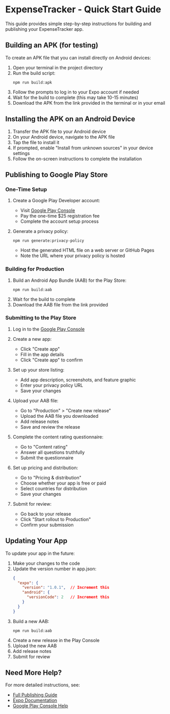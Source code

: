 # ExpenseTracker - Quick Start Guide

This guide provides simple step-by-step instructions for building and publishing your ExpenseTracker app.

## Building an APK (for testing)

To create an APK file that you can install directly on Android devices:

1. Open your terminal in the project directory
2. Run the build script:
   ```
   npm run build:apk
   ```
3. Follow the prompts to log in to your Expo account if needed
4. Wait for the build to complete (this may take 10-15 minutes)
5. Download the APK from the link provided in the terminal or in your email

## Installing the APK on an Android Device

1. Transfer the APK file to your Android device
2. On your Android device, navigate to the APK file
3. Tap the file to install it
4. If prompted, enable "Install from unknown sources" in your device settings
5. Follow the on-screen instructions to complete the installation

## Publishing to Google Play Store

### One-Time Setup

1. Create a Google Play Developer account:
   - Visit [Google Play Console](https://play.google.com/console/signup)
   - Pay the one-time $25 registration fee
   - Complete the account setup process

2. Generate a privacy policy:
   ```
   npm run generate:privacy-policy
   ```
   - Host the generated HTML file on a web server or GitHub Pages
   - Note the URL where your privacy policy is hosted

### Building for Production

1. Build an Android App Bundle (AAB) for the Play Store:
   ```
   npm run build:aab
   ```
2. Wait for the build to complete
3. Download the AAB file from the link provided

### Submitting to the Play Store

1. Log in to the [Google Play Console](https://play.google.com/console)
2. Create a new app:
   - Click "Create app"
   - Fill in the app details
   - Click "Create app" to confirm

3. Set up your store listing:
   - Add app description, screenshots, and feature graphic
   - Enter your privacy policy URL
   - Save your changes

4. Upload your AAB file:
   - Go to "Production" > "Create new release"
   - Upload the AAB file you downloaded
   - Add release notes
   - Save and review the release

5. Complete the content rating questionnaire:
   - Go to "Content rating"
   - Answer all questions truthfully
   - Submit the questionnaire

6. Set up pricing and distribution:
   - Go to "Pricing & distribution"
   - Choose whether your app is free or paid
   - Select countries for distribution
   - Save your changes

7. Submit for review:
   - Go back to your release
   - Click "Start rollout to Production"
   - Confirm your submission

## Updating Your App

To update your app in the future:

1. Make your changes to the code
2. Update the version number in app.json:
   ```json
   {
     "expo": {
       "version": "1.0.1",  // Increment this
       "android": {
         "versionCode": 2   // Increment this
       }
     }
   }
   ```
3. Build a new AAB:
   ```
   npm run build:aab
   ```
4. Create a new release in the Play Console
5. Upload the new AAB
6. Add release notes
7. Submit for review

## Need More Help?

For more detailed instructions, see:
- [Full Publishing Guide](./publishing-guide.md)
- [Expo Documentation](https://docs.expo.dev/)
- [Google Play Console Help](https://support.google.com/googleplay/android-developer/)